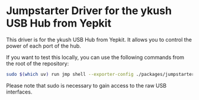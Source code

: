 # Jumpstarter Driver for the ykush USB Hub from Yepkit

This driver is for the ykush USB Hub from Yepkit. It allows you to control the power of each port of the hub.

If you want to test this locally, you can use the following commands from the root of the repository:

```bash
sudo $(which uv) run jmp shell --exporter-config ./packages/jumpstarter-driver-yepkit/examples/exporter.yaml
```

Please note that sudo is necessary to gain access to the raw USB interfaces.
